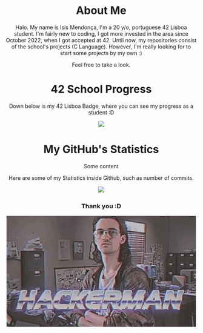 
<h1 style="text-align: center;">About Me</h1>

<p align=center>
Halo. My name is Isis Mendonça, I'm a 20 y/o, portuguese 42 Lisboa student.  
I'm fairly new to coding, I got more invested in the area  since October 2022, when I got accepted at 42. Until now, my repositories consist of the school's projects (C Language). However, I'm really looking for to start some projects by my own :)  
  
<p align=center>
Feel free to take a look.

<h1 style="text-align: center;">42 School Progress</h1>
<p align=center>
Down below is my 42 Lisboa Badge, where you can see my progress as a student :D 


<div align="center">
<img src="https://badge42.vercel.app/api/v2/cld7udkhj01910fl5tom622dy/stats?cursusId=21&coalitionId=109"](https://github.com/JaeSeoKim/badge42)
     </div>

<h1 style="text-align: center;">My GitHub's Statistics</h1>
Some content
<p align=center>
Here are some of my Statistics inside Github, such as number of commits.  
  


<div align="center">
<img src="https://github-readme-stats.vercel.app/api?username=isolacionalista&show_icons=true&theme=tokyonight"](https://github.com/isolacionalista/github-readme-stats)/>
</div>

<h3 style="text-align: center;">Thank you :D</h3>

<div align="center">
<img src="https://github.com/isolacionalista/isolacionalista/blob/main/giphy.gif"]/>
</div>
